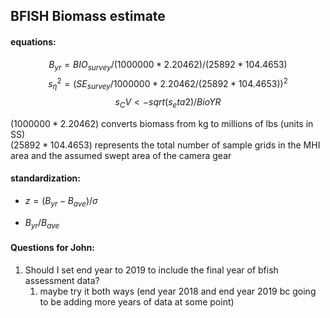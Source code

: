 ## BFISH Biomass estimate 

#### equations: 
$$ 
B_{yr} = BIO_{survey} / (1000000 * 2.20462) /(25892*104.4653)  
$$
$$
s_\eta^2 = (SE_{survey}/1000000*2.20462/(25892*104.4653))^2  
$$
$$
s_CV <- sqrt(s_eta2)/BioYR
$$


$(1000000 * 2.20462)$ converts biomass from kg to millions of lbs (units in SS)  
$(25892*104.4653)$ represents the total number of sample grids in the MHI area and the assumed swept area of the camera gear 


#### standardization:  
* $z = (B_{yr}-B_{ave})/\sigma$  
      
* $B_{yr}/B_{ave}$ 

#### Questions for John:  
1. Should I set end year to 2019 to include the final year of bfish assessment data?
   1. maybe try it both ways (end year 2018 and end year 2019 bc going to be adding more years of data at some point)